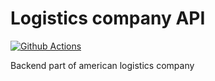 # Logistics company API

[![Github Actions](https://github.com/abdivasiyev/project_template/actions/workflows/test.yml/badge.svg)](https://github.com/abdivasiyev/project_template/actions/workflows/test.yml)

Backend part of american logistics company
